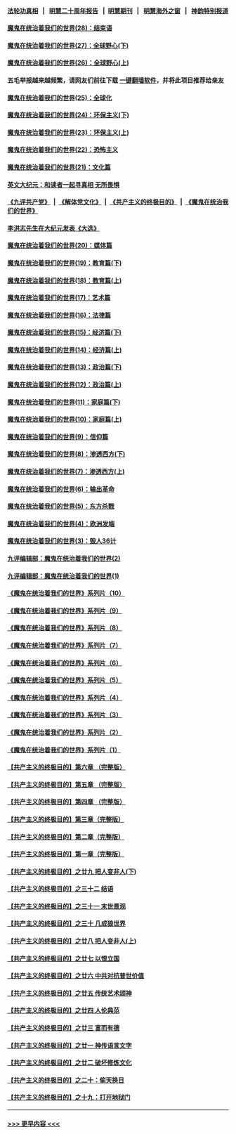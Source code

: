 #### [法轮功真相](https://github.com/gfw-breaker/truth/blob/master/README.md?t=0) &nbsp;&nbsp;|&nbsp;&nbsp; [明慧二十周年报告](https://github.com/gfw-breaker/mh-reports/blob/master/README.md?t=0) &nbsp;&nbsp;|&nbsp;&nbsp;[明慧期刊](https://github.com/gfw-breaker/mh-qikan) &nbsp;&nbsp;|&nbsp;&nbsp; [明慧海外之窗](https://github.com/gfw-breaker/mh-news/blob/master/README.md?t=0) &nbsp;&nbsp;|&nbsp;&nbsp; [神韵特别报道](https://github.com/gfw-breaker/mh-news/blob/master/shenyun.md?t=0)
#### [魔鬼在统治着我们的世界(28)：结束语](../pages/nsc422/n10936246.md?t=07110101) 
#### [魔鬼在统治着我们的世界(27)：全球野心(下)](../pages/nsc422/n10928319.md?t=07110101) 
#### [魔鬼在统治着我们的世界(26)：全球野心(上)](../pages/nsc422/n10900318.md?t=07110101) 
#### 五毛举报越来越频繁，请网友们前往下载 [一键翻墙软件](https://github.com/gfw-breaker/ssr-accounts)，并将此项目推荐给亲友
#### [魔鬼在统治着我们的世界(25)：全球化](../pages/nsc422/n10788205.md?t=07110101) 
#### [魔鬼在统治着我们的世界(24)：环保主义(下)](../pages/nsc422/n10695307.md?t=07110101) 
#### [魔鬼在统治着我们的世界(23)：环保主义(上)](../pages/nsc422/n10688613.md?t=07110101) 
#### [魔鬼在统治着我们的世界(22)：恐怖主义](../pages/nsc422/n10614727.md?t=07110101) 
#### [魔鬼在统治着我们的世界(21)：文化篇](../pages/nsc422/n10597706.md?t=07110101) 
#### [英文大纪元：和读者一起寻真相 无所畏惧](../pages/nsc422/n12542027.md?t=07110101) 
#### [《九评共产党》](https://github.com/begood0513/9ping.md/blob/master/README.md) &nbsp;|&nbsp; [《解体党文化》](../../../../jtdwh.md/blob/master/README.md)  &nbsp;|&nbsp; [《共产主义的终极目的》](../../../../gczydzjmd.md/blob/master/README.md) &nbsp;|&nbsp; [《魔鬼在统治我们的世界》](../../../../mgztzwmdsj.md/blob/master/README.md) 
#### [李洪志先生在大纪元发表《大选》](../pages/nsc422/n12534746.md?t=07110101) 
#### [魔鬼在统治着我们的世界(20)：媒体篇](../pages/nsc422/n10586579.md?t=07110101) 
#### [魔鬼在统治着我们的世界(19)：教育篇(下)](../pages/nsc422/n10564808.md?t=07110101) 
#### [魔鬼在统治着我们的世界(18)：教育篇(上)](../pages/nsc422/n10526970.md?t=07110101) 
#### [魔鬼在统治着我们的世界(17)：艺术篇](../pages/nsc422/n10499093.md?t=07110101) 
#### [魔鬼在统治着我们的世界(16)：法律篇](../pages/nsc422/n10485969.md?t=07110101) 
#### [魔鬼在统治着我们的世界(15)：经济篇(下)](../pages/nsc422/n10469975.md?t=07110101) 
#### [魔鬼在统治着我们的世界(14)：经济篇(上)](../pages/nsc422/n10457370.md?t=07110101) 
#### [魔鬼在统治着我们的世界(13)：政治篇(下)](../pages/nsc422/n10448270.md?t=07110101) 
#### [魔鬼在统治着我们的世界(12)：政治篇(上)](../pages/nsc422/n10444576.md?t=07110101) 
#### [魔鬼在统治着我们的世界(11)：家庭篇(下)](../pages/nsc422/n10440961.md?t=07110101) 
#### [魔鬼在统治着我们的世界(10)：家庭篇(上)](../pages/nsc422/n10435448.md?t=07110101) 
#### [魔鬼在统治着我们的世界(9)：信仰篇](../pages/nsc422/n10432159.md?t=07110101) 
#### [魔鬼在统治着我们的世界(8)：渗透西方(下)](../pages/nsc422/n10429603.md?t=07110101) 
#### [魔鬼在统治着我们的世界(7)：渗透西方(上)](../pages/nsc422/n10426013.md?t=07110101) 
#### [魔鬼在统治着我们的世界(6)：输出革命](../pages/nsc422/n10421536.md?t=07110101) 
#### [魔鬼在统治着我们的世界(5)：东方杀戮](../pages/nsc422/n10417707.md?t=07110101) 
#### [魔鬼在统治着我们的世界(4)：欧洲发端](../pages/nsc422/n10414890.md?t=07110101) 
#### [魔鬼在统治着我们的世界(3)：毁人36计](../pages/nsc422/n10411583.md?t=07110101) 
#### [九评编辑部：魔鬼在统治着我们的世界(2)](../pages/nsc422/n10410036.md?t=07110101) 
#### [九评编辑部：魔鬼在统治着我们的世界(1)](../pages/nsc422/n10406825.md?t=07110101) 
#### [《魔鬼在统治着我们的世界》系列片（10）](../pages/nsc422/n12292670.md?t=07110101) 
#### [《魔鬼在统治着我们的世界》系列片（9）](../pages/nsc422/n12290859.md?t=07110101) 
#### [《魔鬼在统治着我们的世界》系列片（8）](../pages/nsc422/n12287445.md?t=07110101) 
#### [《魔鬼在统治着我们的世界》系列片（7）](../pages/nsc422/n12283425.md?t=07110101) 
#### [《魔鬼在统治着我们的世界》系列片（6）](../pages/nsc422/n12282314.md?t=07110101) 
#### [《魔鬼在统治着我们的世界》系列片（5）](../pages/nsc422/n12281419.md?t=07110101) 
#### [《魔鬼在统治着我们的世界》系列片（4）](../pages/nsc422/n12274024.md?t=07110101) 
#### [《魔鬼在统治着我们的世界》系列片（3）](../pages/nsc422/n12271322.md?t=07110101) 
#### [《魔鬼在统治着我们的世界》系列片（2）](../pages/nsc422/n12269049.md?t=07110101) 
#### [《魔鬼在统治着我们的世界》系列片（1）](../pages/nsc422/n12267575.md?t=07110101) 
#### [【共产主义的终极目的】第六章 （完整版）](../pages/nsc422/n11428913.md?t=07110101) 
#### [【共产主义的终极目的】第五章 （完整版）](../pages/nsc422/n11428912.md?t=07110101) 
#### [【共产主义的终极目的】第四章 （完整版）](../pages/nsc422/n11428907.md?t=07110101) 
#### [【共产主义的终极目的】第三章（完整版）](../pages/nsc422/n11428848.md?t=07110101) 
#### [【共产主义的终极目的】第二章（完整版）](../pages/nsc422/n11428831.md?t=07110101) 
#### [【共产主义的终极目的】第一章（完整版）](../pages/nsc422/n11417651.md?t=07110101) 
#### [【共产主义的终极目的】之廿九 把人变非人(下)](../pages/nsc422/n11344140.md?t=07110101) 
#### [【共产主义的终极目的】之三十二 结语](../pages/nsc422/n11360535.md?t=07110101) 
#### [【共产主义的终极目的】之三十一 末世景观](../pages/nsc422/n11351129.md?t=07110101) 
#### [【共产主义的终极目的】之三十 几成狼世界](../pages/nsc422/n11348280.md?t=07110101) 
#### [【共产主义的终极目的】之廿八 把人变非人(上)](../pages/nsc422/n11340492.md?t=07110101) 
#### [【共产主义的终极目的】之廿七 以恨立国](../pages/nsc422/n11336944.md?t=07110101) 
#### [【共产主义的终极目的】之廿六 中共对抗普世价值](../pages/nsc422/n11324785.md?t=07110101) 
#### [【共产主义的终极目的】之廿五 传统艺术颂神](../pages/nsc422/n11296396.md?t=07110101) 
#### [【共产主义的终极目的】之廿四 人伦典范](../pages/nsc422/n11296397.md?t=07110101) 
#### [【共产主义的终极目的】之廿三 富而有德](../pages/nsc422/n11283598.md?t=07110101) 
#### [【共产主义的终极目的】之廿一 神传语言文字](../pages/nsc422/n11263265.md?t=07110101) 
#### [【共产主义的终极目的】之廿二 破坏修炼文化](../pages/nsc422/n11245728.md?t=07110101) 
#### [【共产主义的终极目的】之二十：偷天换日](../pages/nsc422/n11238846.md?t=07110101) 
#### [【共产主义的终极目的】之十九：打开地狱门](../pages/nsc422/n11206376.md?t=07110101) 

----
#### [ >>> 更早内容 <<< ](../indexes/nsc422-earlier.md)
